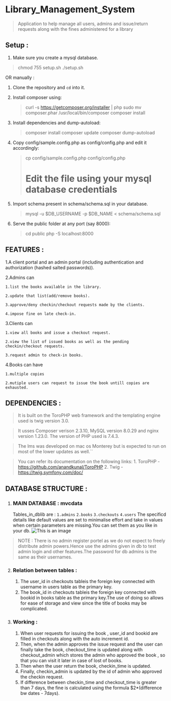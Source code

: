# Library_Management_System

> Application to help manage all users, admins and issue/return requests along with the fines administered for a library

## Setup :

1. Make sure you create a mysql database.

> chmod 755 setup.sh
> ./setup.sh

OR manually :

1. Clone the repository and `cd` into it.

2. Install composer using:

   > curl -s https://getcomposer.org/installer | php
   > sudo mv composer.phar /usr/local/bin/composer
   > composer install

3. Install dependencies and dump-autoload:

   > composer install
   > composer update
   > composer dump-autoload

4. Copy config/sample.config.php as config/config.php and edit it accordingly:

   > cp config/sample.config.php config/config.php
   >
   > # Edit the file using your mysql database credentials

5. Import schema present in schema/schema.sql in your database.

   > mysql -u $DB_USERNAME -p $DB_NAME < schema/schema.sql

6. Serve the public folder at any port (say 8000):
   > cd public
   > php -S localhost:8000

## FEATURES :

1.A client portal and an admin portal (including authentication and authorization (hashed salted passwords)).

2.Admins can

    1.list the books available in the library.

    2.update that list(add/remove books).

    3.approve/deny checkin/checkout requests made by the clients.

    4.impose fine on late check-in.

3.Clients can

    1.view all books and issue a checkout request.

    2.view the list of issued books as well as the pending checkin/checkout requests.

    3.request admin to check-in books.

4.Books can have

    1.multiple copies

    2.mutiple users can request to issue the book untill copies are exhausted.

## DEPENDENCIES :

> It is built on the ToroPHP web framework and the templating engine used is twig version 3.0.

> It usses Composer verison 2.3.10, MySQL version 8.0.29 and nginx version 1.23.0. The version of PHP used is 7.4.3.

> The lms was developed on mac os Monterey but is expected to run on most of the lower updates as well.``

> You can refer its documentation on the following links: 1. ToroPHP - https://github.com/anandkunal/ToroPHP 2. Twig - https://twig.symfony.com/doc/

## DATABASE STRUCTURE :

1. ### MAIN DATABASE : mvcdata
   Tables_in_dblib are :
   `1.admins`
   `2.books`
   `3.checkouts`
   `4.users`
   The specificd details like default values are set to minimalise effort and take in values when certain parameters are missing.You can set them as you like in your db.
   ![This is an image](https://cdn.discordapp.com/attachments/918561473008123954/996979057545719909/Screen_Shot_2022-07-14_at_8.48.07_AM.png)

> NOTE : There is no admin register portel as we do not expect to freely distribute admin powers.Hence use the admins given in db to test admin login and other features.The password for db admins is the same as their usernames.

2. ### Relation between tables :

   1. The user_id in checkouts tableis the foreign key connected with username in users table as the primary key.
   2. The book_id in checkouts tableis the foreign key connected with bookid in books table as the primary key.The use of doing so allows for ease of storage and view since the title of books may be complicated.

3. ### Working :

   1. When user requests for issuing the book , user_id and bookid are filled in checkouts along with the auto increment id.
   2. Then, when the admin approves the issue request and the user can finally take the book, checkout_time is updated along with checkout_admin which stores the admin who approved the book , so that you can visit it later in case of lost of books.
   3. Then when the user return the book, checkin_time is updated.
   4. Finally, checkin_admin is updated by the id of admin who approved the checkin request.
   5. If difference between checkin_time and checkout_time is greater than 7 days, the fine is calculated using the formula $2\*(difference bw dates - 7days).
